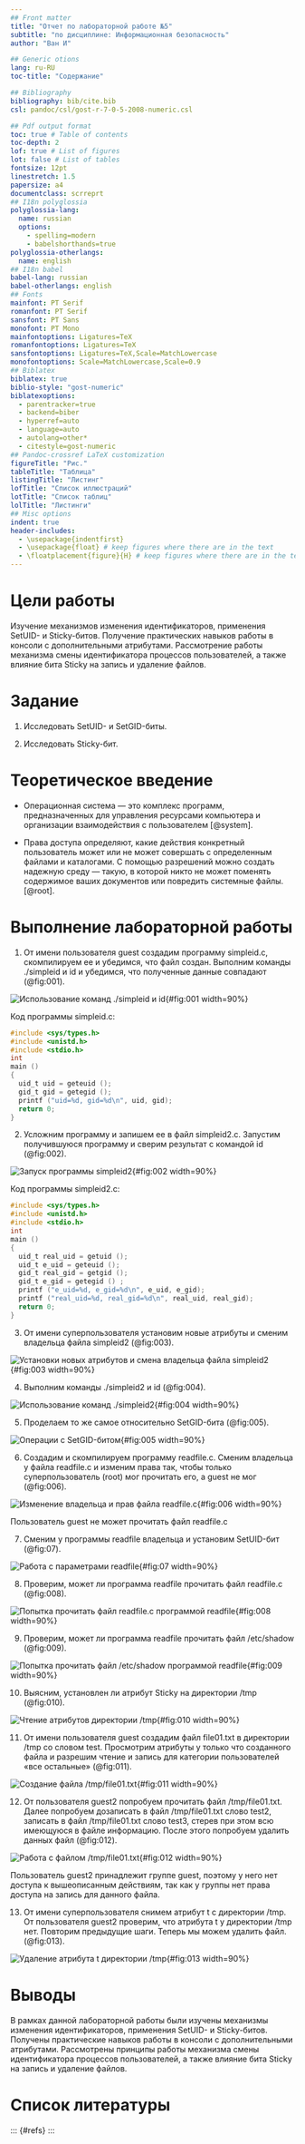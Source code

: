 ```yaml
---
## Front matter
title: "Отчет по лабораторной работе №5"
subtitle: "по дисциплине: Информационная безопасность"
author: "Ван И"

## Generic otions
lang: ru-RU
toc-title: "Содержание"

## Bibliography
bibliography: bib/cite.bib
csl: pandoc/csl/gost-r-7-0-5-2008-numeric.csl

## Pdf output format
toc: true # Table of contents
toc-depth: 2
lof: true # List of figures
lot: false # List of tables
fontsize: 12pt
linestretch: 1.5
papersize: a4
documentclass: scrreprt
## I18n polyglossia
polyglossia-lang:
  name: russian
  options:
	- spelling=modern
	- babelshorthands=true
polyglossia-otherlangs:
  name: english
## I18n babel
babel-lang: russian
babel-otherlangs: english
## Fonts
mainfont: PT Serif
romanfont: PT Serif
sansfont: PT Sans
monofont: PT Mono
mainfontoptions: Ligatures=TeX
romanfontoptions: Ligatures=TeX
sansfontoptions: Ligatures=TeX,Scale=MatchLowercase
monofontoptions: Scale=MatchLowercase,Scale=0.9
## Biblatex
biblatex: true
biblio-style: "gost-numeric"
biblatexoptions:
  - parentracker=true
  - backend=biber
  - hyperref=auto
  - language=auto
  - autolang=other*
  - citestyle=gost-numeric
## Pandoc-crossref LaTeX customization
figureTitle: "Рис."
tableTitle: "Таблица"
listingTitle: "Листинг"
lofTitle: "Список иллюстраций"
lotTitle: "Список таблиц"
lolTitle: "Листинги"
## Misc options
indent: true
header-includes:
  - \usepackage{indentfirst}
  - \usepackage{float} # keep figures where there are in the text
  - \floatplacement{figure}{H} # keep figures where there are in the text
---
```



# Цели работы

  Изучение механизмов изменения идентификаторов, применения SetUID- и Sticky-битов. Получение практических навыков работы в консоли с дополнительными атрибутами. Рассмотрение работы механизма
смены идентификатора процессов пользователей, а также влияние бита
Sticky на запись и удаление файлов.

# Задание

1. Исследовать SetUID- и SetGID-биты.

2. Исследовать Sticky-бит.

# Теоретическое введение

- Операционная система — это комплекс программ, предназначенных для управления ресурсами компьютера и организации взаимодействия с пользователем [@system].

- Права доступа определяют, какие действия конкретный пользователь может или не может совершать с определенным файлами и каталогами. С помощью разрешений можно создать надежную среду — такую, в которой никто не может поменять содержимое ваших документов или повредить системные файлы. [@root].

# Выполнение лабораторной работы

1. От имени пользователя guest создадим программу simpleid.c, скомпилируем ее и убедимся, что файл создан. Выполним команды ./simpleid и id и убедимся, что полученные данные совпадают (@fig:001).

![Использование команд ./simpleid и id](image/img001.png){#fig:001 width=90%}


Код программы simpleid.c:

```c
#include <sys/types.h>
#include <unistd.h>
#include <stdio.h>
int
main ()
{
  uid_t uid = geteuid ();
  gid_t gid = getegid ();
  printf ("uid=%d, gid=%d\n", uid, gid);
  return 0;
}
```


2. Усложним программу и запишем ее в файл simpleid2.c. Запустим получившуюся программу и сверим результат с командой id (@fig:002).

![Запуск программы simpleid2](image/img002.png){#fig:002 width=90%}


Код программы simpleid2.c:

```c
#include <sys/types.h>
#include <unistd.h>
#include <stdio.h>
int
main ()
{
  uid_t real_uid = getuid ();
  uid_t e_uid = geteuid ();
  gid_t real_gid = getgid ();
  gid_t e_gid = getegid () ;
  printf ("e_uid=%d, e_gid=%d\n", e_uid, e_gid);
  printf ("real_uid=%d, real_gid=%d\n", real_uid, real_gid);
  return 0;
}
```

3. От имени суперпользователя установим новые атрибуты и сменим владельца файла simpleid2 (@fig:003).

![Установки новых атрибутов и смена владельца файла simpleid2](image/img003.png){#fig:003 width=90%}


4. Выполним команды ./simpleid2 и id (@fig:004).

![Использование команд ./simpleid2](image/img004.png){#fig:004 width=90%}


5.  Проделаем то же самое относительно SetGID-бита (@fig:005).

![Операции с SetGID-битом](image/img005.png){#fig:005 width=90%}


6. Создадим и скомпилируем программу readfile.c. Сменим владельца у файла readfile.c и изменим права так, чтобы только суперпользователь (root) мог прочитать его, a guest не мог (@fig:006).

![Изменение владельца и прав файла readfile.c](image/img006.png){#fig:006 width=90%}


 Пользователь guest не может прочитать файл readfile.c

7. Сменим у программы readfile владельца и установим SetUID-бит (@fig:07).

![Работа с параметрами readfile](image/img007.png){#fig:07 width=90%}


8. Проверим, может ли программа readfile прочитать файл readfile.c (@fig:008).

![Попытка прочитать файл readfile.c программой readfile](image/img008.png){#fig:008 width=90%}


9. Проверим, может ли программа readfile прочитать файл /etc/shadow (@fig:009).

![Попытка прочитать файл /etc/shadow программой readfile](image/img009.png){#fig:009 width=90%}


10. Выясним, установлен ли атрибут Sticky на директории /tmp (@fig:010).

![Чтение атрибутов директории /tmp](image/img010.png){#fig:010 width=90%}


11. От имени пользователя guest создадим файл file01.txt в директории /tmp
со словом test. Просмотрим атрибуты у только что созданного файла и разрешим чтение и запись для категории пользователей «все остальные» (@fig:011).

![Создание файла /tmp/file01.txt](image/img011.png){#fig:011 width=90%}


12. От пользователя guest2 попробуем прочитать файл /tmp/file01.txt. Далее попробуем дозаписать в файл /tmp/file01.txt слово test2, записать в файл /tmp/file01.txt слово test3, стерев при этом всю имеющуюся в файле информацию. После этого попробуем удалить данных файл (@fig:012).

![Работа с файлом /tmp/file01.txt](image/img012.png){#fig:012 width=90%}

Пользователь guest2 принадлежит группе guest, поэтому у него нет доступа к вышеописанным действиям, так как у группы нет права доступа на запись для данного файла.

13. От имени суперпользователя снимем атрибут t с директории /tmp. От пользователя guest2 проверим, что атрибута t у директории /tmp нет. Повторим предыдущие шаги. Теперь мы можем удалить файл. (@fig:013).

![Удаление атрибута t директории /tmp](image/img013.png){#fig:013 width=90%}

# Выводы

 В рамках данной лабораторной работы были изучены механизмы изменения идентификаторов, применения SetUID- и Sticky-битов. Получены практические навыков работы в консоли с дополнительными атрибутами. Рассмотрены принципы работы механизма смены идентификатора процессов пользователей, а также влияние бита Sticky на запись и удаление файлов.



# Список литературы

::: {#refs}
:::
